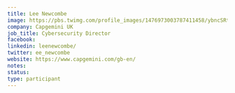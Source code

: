 ```yaml
---
title: Lee Newcombe
image: https://pbs.twimg.com/profile_images/1476973003787411458/ybncSRtC_400x400.jpg
company: Capgemini UK
job_title: Cybersecurity Director
facebook:
linkedin: leenewcombe/
twitter: ee_newcombe
website: https://www.capgemini.com/gb-en/
notes:
status: 
type: participant
---
```

